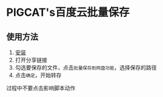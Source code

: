 <!--
 Copyright (c) 2022 System233
 
 This software is released under the MIT License.
 https://opensource.org/licenses/MIT
-->

# PIGCAT's百度云批量保存

## 使用方法

1. [安装](https://github.com/System233/PIGCATS/raw/main/transfer.user.js)
2. 打开分享链接
3. 勾选要保存的文件，点击`批量保存到网盘功能`，选择保存的路径
4. 点击`确定`，开始转存

过程中不要点击影响脚本动作


